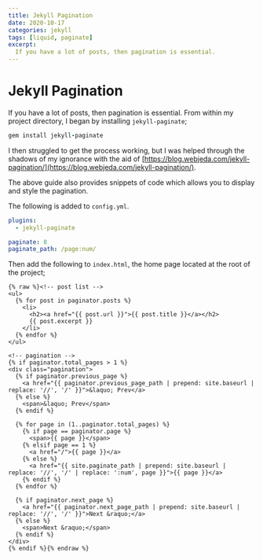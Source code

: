 ```yaml
---
title: Jekyll Pagination
date: 2020-10-17
categories: jekyll
tags: [liquid, paginate]
excerpt:
  If you have a lot of posts, then pagination is essential.
---
```


# Jekyll Pagination

If you have a lot of posts, then pagination is essential. From within my project directory, I began by installing `jekyll-paginate`;

```ruby
gem install jekyll-paginate
```

I then struggled to get the process working, but I was helped through the shadows of my ignorance with the aid of [https://blog.webjeda.com/jekyll-pagination/](https://blog.webjeda.com/jekyll-pagination/).

The above guide also provides snippets of code which allows you to display and style the pagination.

The following is added to `config.yml`.

```yaml
plugins:
  - jekyll-paginate

paginate: 8
paginate_path: /page:num/
```

Then add the following to `index.html`, the home page located at the root of the project;

```liquid
{% raw %}<!-- post list -->
<ul>
  {% for post in paginator.posts %}
    <li>
      <h2><a href="{{ post.url }}">{{ post.title }}</a></h2>
      {{ post.excerpt }}
    </li>
  {% endfor %}
</ul>

<!-- pagination -->
{% if paginator.total_pages > 1 %}
<div class="pagination">
  {% if paginator.previous_page %}
    <a href="{{ paginator.previous_page_path | prepend: site.baseurl | replace: '//', '/' }}">&laquo; Prev</a>
  {% else %}
    <span>&laquo; Prev</span>
  {% endif %}

  {% for page in (1..paginator.total_pages) %}
    {% if page == paginator.page %}
      <span>{{ page }}</span>
    {% elsif page == 1 %}
      <a href="/">{{ page }}</a>
    {% else %}
      <a href="{{ site.paginate_path | prepend: site.baseurl | replace: '//', '/' | replace: ':num', page }}">{{ page }}</a>
    {% endif %}
  {% endfor %}

  {% if paginator.next_page %}
    <a href="{{ paginator.next_page_path | prepend: site.baseurl | replace: '//', '/' }}">Next &raquo;</a>
  {% else %}
    <span>Next &raquo;</span>
  {% endif %}
</div>
{% endif %}{% endraw %}
```

